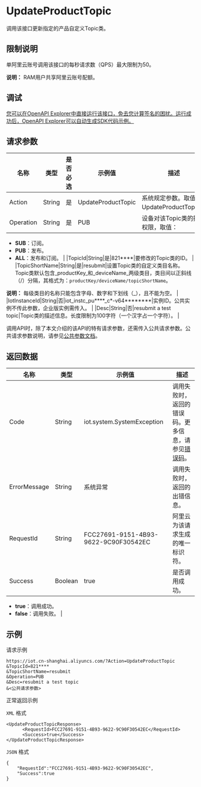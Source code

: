 # UpdateProductTopic

调用该接口更新指定的产品自定义Topic类。

## 限制说明

单阿里云账号调用该接口的每秒请求数（QPS）最大限制为50。

**说明：** RAM用户共享阿里云账号配额。

## 调试

[您可以在OpenAPI Explorer中直接运行该接口，免去您计算签名的困扰。运行成功后，OpenAPI Explorer可以自动生成SDK代码示例。](https://api.aliyun.com/#product=Iot&api=UpdateProductTopic&type=RPC&version=2018-01-20)

## 请求参数

|名称|类型|是否必选|示例值|描述|
|--|--|----|---|--|
|Action|String|是|UpdateProductTopic|系统规定参数。取值：UpdateProductTopic。 |
|Operation|String|是|PUB|设备对该Topic类的操作权限，取值：

 -   **SUB**：订阅。
-   **PUB**：发布。
-   **ALL**：发布和订阅。 |
|TopicId|String|是|821\*\*\*\*|要修改的Topic类的ID。 |
|TopicShortName|String|是|resubmit|设置Topic类的自定义类目名称。Topic类默认包含\_productKey\_和\_deviceName\_两级类目，类目间以正斜线（/）分隔，其格式为：`productKey/deviceName/topicShortName`。

 **说明：** 每级类目的名称只能包含字母、数字和下划线（\_），且不能为空。 |
|IotInstanceId|String|否|iot\_instc\_pu\*\*\*\*\_c\*-v64\*\*\*\*\*\*\*\*|实例ID。公共实例不传此参数，企业版实例需传入。 |
|Desc|String|否|resubmit a test topic|Topic类的描述信息。长度限制为100字符（一个汉字占一个字符）。 |

调用API时，除了本文介绍的该API的特有请求参数，还需传入公共请求参数。公共请求参数说明，请参见[公共参数文档](~~30561~~)。

## 返回数据

|名称|类型|示例值|描述|
|--|--|---|--|
|Code|String|iot.system.SystemException|调用失败时，返回的错误码。更多信息，请参见[错误码](~~87387~~)。 |
|ErrorMessage|String|系统异常|调用失败时，返回的出错信息。 |
|RequestId|String|FCC27691-9151-4B93-9622-9C90F30542EC|阿里云为该请求生成的唯一标识符。 |
|Success|Boolean|true|是否调用成功。

 -   **true**：调用成功。
-   **false**：调用失败。 |

## 示例

请求示例

```
https://iot.cn-shanghai.aliyuncs.com/?Action=UpdateProductTopic
&TopicId=821****
&TopicShortName=resubmit
&Operation=PUB
&Desc=resubmit a test topic
&<公共请求参数>
```

正常返回示例

`XML` 格式

```
<UpdateProductTopicResponse>
      <RequestId>FCC27691-9151-4B93-9622-9C90F30542EC</RequestId>
      <Success>true</Success>
</UpdateProductTopicResponse>
```

`JSON` 格式

```
{
    "RequestId":"FCC27691-9151-4B93-9622-9C90F30542EC",
    "Success":true
}
```

